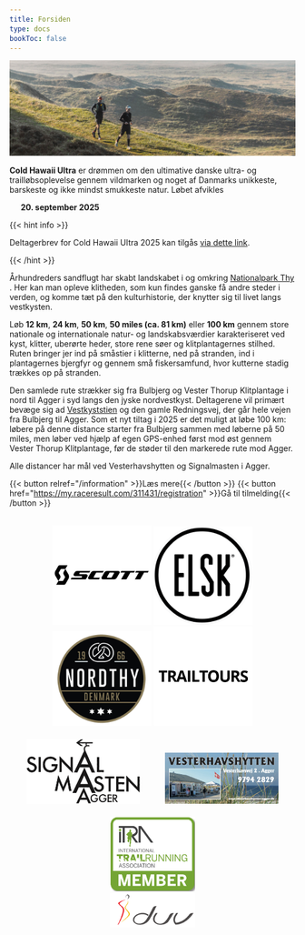 ```yaml
---
title: Forsiden
type: docs
bookToc: false
---
```


![banner](/images/banner3.jpg)

**Cold Hawaii Ultra** er drømmen om den ultimative danske ultra- og trailløbsoplevelse gennem
vildmarken og noget af Danmarks unikkeste, barskeste og ikke mindst smukkeste natur. Løbet afvikles

&nbsp;&nbsp;&nbsp;&nbsp; **20. september 2025**

{{< hint info >}}

Deltagerbrev for Cold Hawaii Ultra 2025 kan tilgås <a href="/2025_deltagerbrev.pdf">via dette link</a>.

{{< /hint >}}

Århundreders sandflugt har skabt landskabet i og omkring [Nationalpark
Thy](https://nationalparkthy.dk/) <!-- og Jammerbugten -->. Her kan man opleve klitheden, som kun
findes ganske få andre steder i verden, og komme tæt på den kulturhistorie, der knytter sig til
livet langs vestkysten.


Løb **12 km**, **24 km**, **50 km**, **50 miles (ca. 81 km)** eller **100 km** gennem store
nationale og internationale natur- og landskabsværdier karakteriseret ved kyst, klitter, uberørte
heder, store rene søer og klitplantagernes stilhed. Ruten bringer jer ind på småstier i klitterne,
ned på stranden, ind i plantagernes bjergfyr og gennem små fiskersamfund, hvor kutterne stadig
trækkes op på stranden.

<!-- **Alle distancer afvikles som løb fra A til B uden sløjer.** -->

Den samlede rute strækker sig fra Bulbjerg og Vester Thorup Klitplantage i nord til Agger i syd langs den jyske
nordvestkyst. Deltagerene vil primært bevæge sig ad
[Vestkyststien](https://naturstyrelsen.dk/naturoplevelser/naturguider/vestkyststien/) og den gamle
Redningsvej, der går hele vejen fra Bulbjerg til Agger. Som et nyt tiltag i 2025 er det muligt at
løbe 100 km: løbere på denne distance starter fra Bulbjerg sammen med løberne på 50 miles, men løber
ved hjælp af egen GPS-enhed først mod øst gennem Vester Thorup Klitplantage, før de støder til den
markerede rute mod Agger.


Alle distancer har mål ved
Vesterhavshytten og Signalmasten i Agger.

<!-- Den samlede rute strækker sig fra Løkken i nord til Agger i syd langs den jyske -->
<!-- nordvestkyst. Deltagerene på 12 km, 25 km, 50 km og 50 miles vil primært bevæge -->
<!-- sig ad -->
<!-- [Vestkyststien](https://naturstyrelsen.dk/naturoplevelser/naturguider/vestkyststien/) -->
<!-- og den gamle Redningsvej, der går hele vejen fra Bulbjerg til Agger.  Deltagere -->
<!-- på 100 miles starter syd for Løkken ved Grønhøj Strand og vil foruden -->
<!-- Vestkyststien benytte sig af Nordsøstien og -->
<!-- [Hærvejsvandreruten](https://www.haervej.dk/). Alle distancer har mål ved -->
<!-- Vesterhavshytten og Signalmasten i Agger. -->

{{< button relref="/information" >}}Læs mere{{< /button >}}
{{< button href="https://my.raceresult.com/311431/registration" >}}Gå til tilmelding{{< /button >}}

<br>


<center>
<!-- <a href="https://www.viabiler.dk/afdelinger/silkeborg-ford-mazda-suzuki/" target="_blank"><img src="/viabiler.png" width="175px" /></a> -->
<a href="https://www.scott-sports.com" target="_blank"><img src="/scott-logo.png" width="175px" /></a>
<a href="https://www.elsk.com/" target="_blank"><img src="/logo_elsk.png" width="175px" /></a>
<a href="https://nordthy.com/" target="_blank"><img src="/nordthy.png" width="175px" /></a>
<a href="https://www.trailtours.dk/" target="_blank"><img src="/trailtours.png" width="175px" /></a>
<br>
<a href="https://signalmasten-agger.dk/" target="_blank"><img src="/signalmasten.png" width="200px" style="margin: 20px"/></a>
<a href="https://vesterhavshytten-agger.dk/" target="_blank"><img src="/logo_vesterhavshytten.png" width="200px" style="margin: 20px"/></a>
<a href="https://itra.run/Races/RaceDetails/89627" target="_blank"><img src="/itra_member.png" width="150px" /></a>
<br>
<a href="http://d-u-v.org" target="_blank"><img src="/duv.png" height="60px" /></a>

</center>

